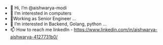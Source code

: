 - 👋 Hi, I’m @aishwarya-modi
- 👀 I’m interested in computers
- 🌱Working as Senior Engineer ...
- 💞️ I’m interested in Backend, Golang, python ...
- 📫 How to reach me 
      linkedIn - https://www.linkedin.com/in/aishwarya-aishwarya-4127731b0/

<!---
aishwarya-modi/aishwarya-modi is a ✨ special ✨ repository because its `README.md` (this file) appears on your GitHub profile.
You can click the Preview link to take a look at your changes.
--->
